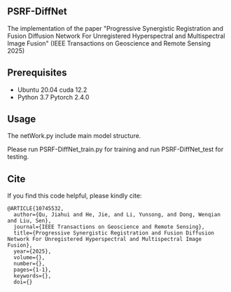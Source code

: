 ## PSRF-DiffNet
The implementation of the paper "Progressive Synergistic Registration and Fusion Diffusion Network For Unregistered Hyperspectral and Multispectral Image Fusion" (IEEE Transactions on Geoscience and Remote Sensing 2025)

## Prerequisites

- Ubuntu 20.04 cuda 12.2
- Python 3.7 Pytorch 2.4.0 

## Usage

The netWork.py include main model structure.

Please run PSRF-DiffNet_train.py for training and run PSRF-DiffNet_test for testing.

## Cite
If you find this code helpful, please kindly cite:

```
@ARTICLE{10745532,
  author={Qu, Jiahui and He, Jie, and Li, Yunsong, and Dong, Wenqian and Liu, Sen},
  journal={IEEE Transactions on Geoscience and Remote Sensing}, 
  title={Progressive Synergistic Registration and Fusion Diffusion Network For Unregistered Hyperspectral and Multispectral Image Fusion}, 
  year={2025},
  volume={},
  number={},
  pages={1-1},
  keywords={},
  doi={}

```
